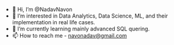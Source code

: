 - 👋 Hi, I’m @NadavNavon
- 👀 I’m interested in Data Analytics, Data Science, ML, and their implementation in real life cases. 
- 🌱 I’m currently learning mainly advanced SQL quering. 
- 📫 How to reach me - navonadav@gmail.com

<!---
NadavNavon/NadavNavon is a ✨ special ✨ repository because its `README.md` (this file) appears on your GitHub profile.
You can click the Preview link to take a look at your changes.
--->
